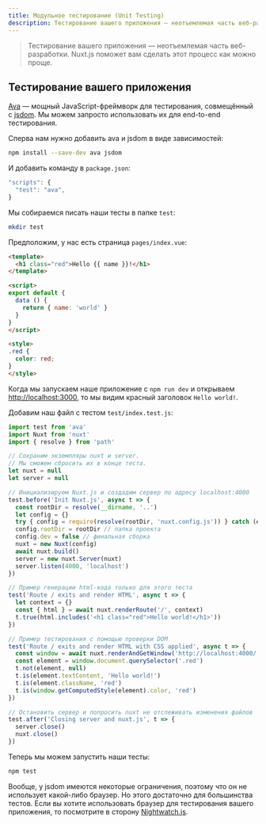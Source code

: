 ```yaml
---
title: Модульное тестирование (Unit Testing)
description: Тестирование вашего приложения — неотъемлемая часть веб-разработки. Nuxt.js поможет вам сделать этот процесс как можно проще.
---
```


> Тестирование вашего приложения — неотъемлемая часть веб-разработки. Nuxt.js поможет вам сделать этот процесс как можно проще.

## Тестирование вашего приложения

[Ava](https://github.com/avajs/ava) — мощный JavaScript-фреймворк для тестирования, совмещённый с [jsdom](https://github.com/tmpvar/jsdom). Мы можем запросто использовать их для end-to-end тестирования.

Сперва нам нужно добавить ava и jsdom в виде зависимостей:
```bash
npm install --save-dev ava jsdom
```

И добавить команду в `package.json`:

```javascript
"scripts": {
  "test": "ava",
}
```

Мы собираемся писать наши тесты в папке `test`:
```bash
mkdir test
```

Предположим, у нас есть страница `pages/index.vue`:
```html
<template>
  <h1 class="red">Hello {{ name }}!</h1>
</template>

<script>
export default {
  data () {
    return { name: 'world' }
  }
}
</script>

<style>
.red {
  color: red;
}
</style>
```

Когда мы запускаем наше приложение с `npm run dev` и открываем [http://localhost:3000](http://localhost:3000), то мы видим красный заголовок `Hello world!`.

Добавим наш файл с тестом `test/index.test.js`:

```js
import test from 'ava'
import Nuxt from 'nuxt'
import { resolve } from 'path'

// Сохраним экземпляры nuxt и server.
// Мы сможем сбросить их в конце теста.
let nuxt = null
let server = null

// Инициализируем Nuxt.js и создадим сервер по адресу localhost:4000
test.before('Init Nuxt.js', async t => {
  const rootDir = resolve(__dirname, '..')
  let config = {}
  try { config = require(resolve(rootDir, 'nuxt.config.js')) } catch (e) {}
  config.rootDir = rootDir // папка проекта
  config.dev = false // финальная сборка
  nuxt = new Nuxt(config)
  await nuxt.build()
  server = new nuxt.Server(nuxt)
  server.listen(4000, 'localhost')
})

// Пример генерации html-кода только для этого теста
test('Route / exits and render HTML', async t => {
  let context = {}
  const { html } = await nuxt.renderRoute('/', context)
  t.true(html.includes('<h1 class="red">Hello world!</h1>'))
})

// Пример тестирования с помощью проверки DOM
test('Route / exits and render HTML with CSS applied', async t => {
  const window = await nuxt.renderAndGetWindow('http://localhost:4000/')
  const element = window.document.querySelector('.red')
  t.not(element, null)
  t.is(element.textContent, 'Hello world!')
  t.is(element.className, 'red')
  t.is(window.getComputedStyle(element).color, 'red')
})

// Остановить сервер и попросить nuxt не отслеживать изменения файлов
test.after('Closing server and nuxt.js', t => {
  server.close()
  nuxt.close()
})
```

Теперь мы можем запустить наши тесты:
```bash
npm test
```

Вообще, у jsdom имеются некоторые ограничения, поэтому что он не использует какой-либо браузер. Но этого достаточно для большинства тестов. Если вы хотите использовать браузер для тестирования вашего приложения, то посмотрите в сторону [Nightwatch.js](http://nightwatchjs.org).
